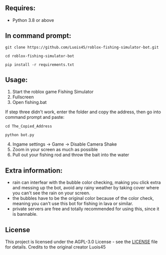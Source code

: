 ## Requires:
-   Python 3.8 or above

## In command prompt:
```batch
git clone https://github.com/Luois45/roblox-fishing-simulator-bot.git
```

```batch
cd roblox-fishing-simulator-bot
```

```batch
pip install -r requirements.txt
```

## Usage:
1. Start the roblox game Fishing Simulator
2. Fullscreen
3. Open fishing.bat

If step three didn't work, enter the folder and copy the address, then go into command prompt and paste:
```batch
cd The_Copied_Address
```
```batch
python bot.py
```
4. Ingame settings -> Game -> Disable Camera Shake
5. Zoom in your screen as much as possible
6. Pull out your fishing rod and throw the bait into the water

## Extra information: 
- rain can interfear with the bubble color checking, making you click extra and messing up the bot, avoid any rainy weather by taking cover where you can't see the rain on your screen.
- the bubbles have to be the original color because of the color check, meaning you can't use this bot for fishing in lava or similar.
- private servers are free and totally recommended for using this, since it is bannable.

## License
This project is licensed under the AGPL-3.0 License - see the [LICENSE](LICENSE) file for details.
Credits to the original creator Luois45
